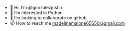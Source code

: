 - 👋 Hi, I’m @gonzalezjustin
- 👀 I’m interested in Python
- 💞️ I’m looking to collaborate on github
- 📫 How to reach me madelinemalone65650@gmail.com

<!---
gonzalezjustin/gonzalezjustin is a ✨ special ✨ repository because its `README.md` (this file) appears on your GitHub profile.
You can click the Preview link to take a look at your changes.
--->
